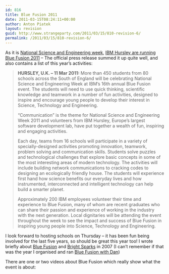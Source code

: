 ```yaml
---
id: 816
title: Blue Fusion 2011
date: 2011-03-15T08:24:11+00:00
author: Anton Piatek
layout: revision
guid: http://www.strangeparty.com/2011/03/15/810-revision-6/
permalink: /2011/03/15/810-revision-6/
---
```

As it is [National Science and Engineering week](http://www.britishscienceassociation.org/web/NSEW/), [IBM Hursley are running Blue Fusion 2011](http://www-03.ibm.com/press/uk/en/pressrelease/34021.wss) &#8211; The official press release summed it up quite well, and also contains a list of this year&#8217;s activities:

> **HURSLEY, U.K. &#8211; 11 Mar 2011:** More than 450 students from 80 schools across the South of England will be celebrating National Science and Engineering Week at IBM&#8217;s 16th annual Blue Fusion event. The students will need to use quick thinking, scientific knowledge and teamwork in a number of fun activities, designed to inspire and encourage young people to develop their interest in Science, Technology and Engineering.
> 
> “Communication” is the theme for National Science and Engineering Week 2011 and volunteers from IBM Hursley, Europe’s largest software development lab, have put together a wealth of fun, inspiring and engaging activities.
> 
> Each day, teams from 16 schools will participate in a variety of specially-designed activities promoting innovation, teamwork, problem solving and communication skills. Students solve puzzles and technological challenges that explore basic concepts in some of the most interesting areas of modern technology. The activities will include building network communications to cracking codes to designing an ecologically friendly house. The students will experience first hand how science benefits our everyday lives and how instrumented, interconnected and intelligent technology can help build a smarter planet.
> 
> Approximately 200 IBM employees volunteer their time and experience to Blue Fusion, many of whom are recent graduates who can share their passion and experience of working in the industry with the next generation. Local dignitaries will be attending the event throughout the week to see the impact and success of Blue Fusion in inspiring young people into Science, Technology and Engineering.

I look forward to hosting schools on Thursday &#8211; it has been fun being involved for the last five years, so should be great this year too! I wrote briefly about [Blue Fusion](http://www.strangeparty.com/2007/03/18/bluefusion-2007-done/) and [Bright Sparks](http://www.strangeparty.com/2007/03/11/bright-sparks/) in 2007 (I can&#8217;t remember if that was the year I organised and ran [Blue Fusion with Dan](http://www.danharrison.co.uk/))

There are one or two videos about Blue Fusion which really show what the event is about:

<p style="text-align: center;">
</p>

<p style="text-align: center;">
</p>